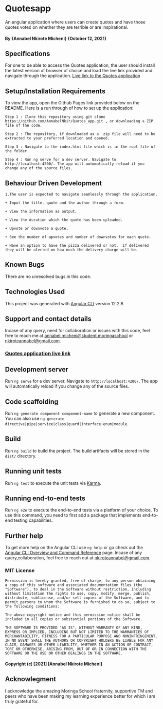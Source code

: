 # Quotesapp
An angular application where users can create quotes and have those quotes voted on whether they are terrible or are inspirational.

#### By **{Annabel Nkirote Micheni}** **{October 12, 2021}**

## Specifications

For one to be able to access the Quotes application, the user should install the latest version of browser of choice and load the live link provided and navigate through the application. <a href="https://https://annabelnkir.github.io/Quotes_app/">Live link to the Quotes application</a>

## Setup/Installation Requirements

To view the app, open the Github Pages link provided below on the README. Here is a run through of how to set up the application:
```
Step 1 : Clone this repository using git clone https://github.com/AnnabelNkir/Quotes_app.git , or downloading a ZIP file of the code.

Step 2 : The repository, if downloaded as a .zip file will need to be extracted to your preferred location and opened.

Step 3 : Navigate to the index.html file which is in the root file of the folder.

Step 4 : Run ng serve for a dev server. Navigate to http://localhost:4200/. The app will automatically reload if you change any of the source files.
```
## Behaviour Driven Development
```
1.The user is expected to navigate seamlessly through the application.

+ Input the title, quote and the author through a form.

+ View the information as output.

+ View the duration which the quote has been uploaded.

+ Upvote or downvote a quote.

+ See the number of upvotes and number of downvotes for each quote.

+ Have an option to have the pizza delivered or not.  If delivered they will be alerted on how much the delivery charge will be.

```
## Known Bugs
There are no unresolved bugs in this code.


## Technologies Used

This project was generated with [Angular CLI](https://github.com/angular/angular-cli) version 12.2.8.

## Support and contact details
Incase of any query, need for collaboration or issues with this code, feel free to reach me at annabel.micheni@student.moringaschool or nkiroteannabel@gmail.com.

### <a href="https://annabelnkir.github.io/Quotes_app/">Quotes application live link</a>


## Development server

Run `ng serve` for a dev server. Navigate to `http://localhost:4200/`. The app will automatically reload if you change any of the source files.

## Code scaffolding

Run `ng generate component component-name` to generate a new component. You can also use `ng generate directive|pipe|service|class|guard|interface|enum|module`.

## Build

Run `ng build` to build the project. The build artifacts will be stored in the `dist/` directory.

## Running unit tests

Run `ng test` to execute the unit tests via [Karma](https://karma-runner.github.io).

## Running end-to-end tests

Run `ng e2e` to execute the end-to-end tests via a platform of your choice. To use this command, you need to first add a package that implements end-to-end testing capabilities.

## Further help

To get more help on the Angular CLI use `ng help` or go check out the [Angular CLI Overview and Command Reference](https://angular.io/cli) page. Incase of any query,collaboration, feel free to reach out at nkiroteannabel@gmail.com.

### MIT License
```
Permission is hereby granted, free of charge, to any person obtaining a copy of this software and associated documentation files (the "Software"), to deal in the Software without restriction, including without limitation the rights to use, copy, modify, merge, publish, distribute, sublicense, and/or sell copies of the Software, and to permit persons to whom the Software is furnished to do so, subject to the following conditions:

The above copyright notice and this permission notice shall be included in all copies or substantial portions of the Software.

THE SOFTWARE IS PROVIDED "AS IS", WITHOUT WARRANTY OF ANY KIND, EXPRESS OR IMPLIED, INCLUDING BUT NOT LIMITED TO THE WARRANTIES OF MERCHANTABILITY, FITNESS FOR A PARTICULAR PURPOSE AND NONINFRINGEMENT. IN NO EVENT SHALL THE AUTHORS OR COPYRIGHT HOLDERS BE LIABLE FOR ANY CLAIM, DAMAGES OR OTHER LIABILITY, WHETHER IN AN ACTION OF CONTRACT, TORT OR OTHERWISE, ARISING FROM, OUT OF OR IN CONNECTION WITH THE SOFTWARE OR THE USE OR OTHER DEALINGS IN THE SOFTWARE.
```
#### Copyright (c) [2021] [Annabel Nkirote Micheni] ####

## Acknowlegment
I acknowledge the amazing Moringa School fraternity, supportive TM and peers who have been making my learning experience better for which i am truly grateful for.

